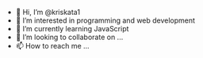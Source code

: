 - 👋 Hi, I’m @kriskata1
- 👀 I’m interested in programming and web development
- 🌱 I’m currently learning JavaScript
- 💞️ I’m looking to collaborate on ...
- 📫 How to reach me ...

<!---
kriskata1/kriskata1 is a ✨ special ✨ repository because its `README.md` (this file) appears on your GitHub profile.
You can click the Preview link to take a look at your changes.
--->
